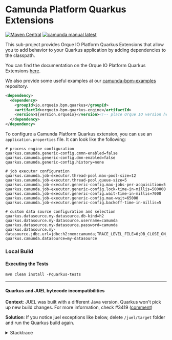 # Camunda Platform Quarkus Extensions

[![Maven Central](https://maven-badges.herokuapp.com/maven-central/io.orqueio.bpm.quarkus/camunda-bpm-quarkus-engine/badge.svg)](https://maven-badges.herokuapp.com/maven-central/io.orqueio.bpm.quarkus/camunda-bpm-quarkus-engine) [![camunda manual latest](https://img.shields.io/badge/manual-latest-brown.svg)](https://docs.camunda.org/manual/develop/user-guide/quarkus-integration/)

This sub-project provides Orque IO Platform Quarkus Extensions that allow you to add behavior to your Quarkus 
application by adding dependencies to the classpath.

You can find the documentation on the Orque IO Platform Quarkus Extensions 
[here](https://docs.camunda.org/manual/develop/user-guide/quarkus-integration/).

We also provide some useful examples at our 
[camunda-bpm-examples](https://github.com/camunda/camunda-bpm-examples/tree/master/quarkus-extension) repository.

```xml
<dependency>
  <dependency>
    <groupId>io.orqueio.bpm.quarkus</groupId>
    <artifactId>orqueio-bpm-quarkus-engine</artifactId>
    <version>${version.orqueio}</version><!-- place Orque IO version here -->
  </dependency>
</dependency>
```

To configure a Camunda Platform Quarkus extension, you can use an `application.properties` file. It
can look like the following:

```properties
# process engine configuration
quarkus.camunda.generic-config.cmmn-enabled=false
quarkus.camunda.generic-config.dmn-enabled=false
quarkus.camunda.generic-config.history=none

# job executor configuration
quarkus.camunda.job-executor.thread-pool.max-pool-size=12
quarkus.camunda.job-executor.thread-pool.queue-size=5
quarkus.camunda.job-executor.generic-config.max-jobs-per-acquisition=5
quarkus.camunda.job-executor.generic-config.lock-time-in-millis=500000
quarkus.camunda.job-executor.generic-config.wait-time-in-millis=7000
quarkus.camunda.job-executor.generic-config.max-wait=65000
quarkus.camunda.job-executor.generic-config.backoff-time-in-millis=5

# custom data source configuration and selection
quarkus.datasource.my-datasource.db-kind=h2
quarkus.datasource.my-datasource.username=camunda
quarkus.datasource.my-datasource.password=camunda
quarkus.datasource.my-datasource.jdbc.url=jdbc:h2:mem:camunda;TRACE_LEVEL_FILE=0;DB_CLOSE_ON_EXIT=FALSE
quarkus.camunda.datasource=my-datasource
```

### Local Build

#### Executing the Tests
```mvn clean install -Pquarkus-tests```


---------
#### Quarkus and JUEL bytecode incompatibilities

**Context**: JUEL was built with a different Java version. Quarkus won't pick up new build changes. For more information, check #3419 ([comment](https://github.com/camunda/camunda-bpm-platform/issues/3419#issuecomment-1720916174))

**Solution**: If you notice juel exceptions like below, delete `/juel/target` folder and run the Quarkus build again.

<details>

<summary>Stacktrace</summary>

```java
Caused by: java.lang.VerifyError: Bad type on operand stack
Exception Details:
Location:
org/camunda/bpm/engine/impl/el/JuelExpressionManager.<init>(Ljava/util/Map;)V @28: putfield
Reason:
Type 'org/camunda/bpm/impl/juel/ExpressionFactoryImpl' (current frame, stack[1]) is not assignable to 'org/camunda/bpm/impl/juel/jakarta/el/ExpressionFactory'
Current Frame:
bci: @28
flags: { }
locals: { 'org/camunda/bpm/engine/impl/el/JuelExpressionManager', 'java/util/Map' }
stack: { 'org/camunda/bpm/engine/impl/el/JuelExpressionManager', 'org/camunda/bpm/impl/juel/ExpressionFactoryImpl' }
Bytecode:
0000000: 2ab7 0007 2abb 000c 59b7 000e b500 0f2a
0000010: 03b5 0013 2abb 0017 59b7 0019 b500 1a2a
0000020: 2bb5 001e b1```
</details>
